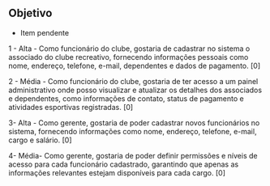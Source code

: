 ## Objetivo

- Item pendente
  
1 - Alta - Como funcionário do clube, gostaria de cadastrar no sistema o associado do clube recreativo, fornecendo informações pessoais como nome, endereço, telefone, e-mail, dependentes e dados de pagamento. [0]

2 - Média - Como funcionário do clube, gostaria de ter acesso a um painel administrativo onde posso visualizar e atualizar os detalhes dos associados e dependentes, como informações de contato, status de pagamento e atividades esportivas registradas. [0]

3- Alta - Como gerente, gostaria de poder cadastrar novos funcionários no sistema, fornecendo informações como nome, endereço, telefone, e-mail, cargo e salário. [0]

4- Média- Como gerente, gostaria de poder definir permissões e níveis de acesso para cada funcionário cadastrado, garantindo que apenas as informações relevantes estejam disponíveis para cada cargo. [0]

